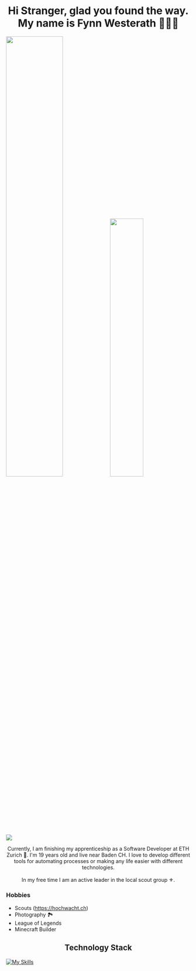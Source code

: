 <h1 align="center"> Hi Stranger, glad you found the way. <br> My name is Fynn Westerath 🧑🏽‍💻</h1>

<div>
    <img src="https://github-readme-stats.vercel.app/api?username=Fynnyx&title_color=e5b05e&icon_color=8c61db&text_color=e06151&bg_color=23272e&show_icons=true&hide_border=true&count_private=true" width="55.5%"/>
<img src="https://github-readme-stats.vercel.app/api/top-langs?username=Fynnyx&layout=compact&title_color=e5b05e&icon_color=8c61db&text_color=317dde&bg_color=23272e&hide_border=true" width="42.5%">
</div>

![](https://komarev.com/ghpvc/?username=fynnyx&color=blueviolet)

<p align="center" >Currently, I am finishing my apprenticeship as a Software Developer at ETH Zurich 🏫. I'm 19 years old and live near Baden CH. 
I love to develop different tools for automating processes or making any life easier with different technologies. <br>
<br>
In my free time I am an active leader in the local scout group ⚜️.
</p>



### Hobbies
- Scouts (https://hochwacht.ch)
- Photography 🏞️
- League of Legends
- Minecraft Builder

<h2 align="center"> Technology Stack </h2>

[![My Skills](https://skillicons.dev/icons?i=js,py,java,html,css,nuxtjs,sass,git,github,linux,vscode,twitter,discord)](https://skillicons.dev)
